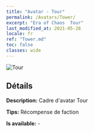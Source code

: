 ```yaml
---
title: "Avatar - Tour"
permalink: /Avatars/Tower/
excerpt: "Era of Chaos  Tour"
last_modified_at: 2021-05-28
locale: fr
ref: "Tower.md"
toc: false
classes: wide
---
```

 ![Tour](/images/a/avatarFrame_5.png)

## Détails

 **Description:** Cadre d'avatar Tour 

 **Tips:** Récompense de faction 

 **Is available:**  - 

